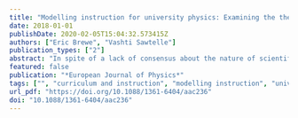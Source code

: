 ```yaml
---
title: "Modelling instruction for university physics: Examining the theory in practice"
date: 2018-01-01
publishDate: 2020-02-05T15:04:32.573415Z
authors: ["Eric Brewe", "Vashti Sawtelle"]
publication_types: ["2"]
abstract: "In spite of a lack of consensus about the nature of scientific models, the role of models and modelling are well established in the practice of science. Students who participate in developing, validating, deploying, and refining models are engaged in authentic scientific practices. Modelling instruction (MI) was developed to promote the role of models and modelling in introductory university physics classes. MI for university physics is founded on the basis of two theoretical foundations, modelling theory of science and modelling theory of instruction. We claim that the translation of these theories into classroom practice supports learning in science. We substantiate this claim by first describing how these theories establish complementary cycles of content development and student participation. Then we provide evidence of these interacting cycles by analysing the development of a conceptual model in a MI university physics class using video data. The video data we present includes students developing a scientific conceptual model first in a small student group and a later in the full class. We argue that the integration of the theoretical components underlying MI are key supports in providing the opportunity for students to develop conceptual models and engage in the practice of doing physics. © 2018 European Physical Society."
featured: false
publication: "*European Journal of Physics*"
tags: ["", "curriculum and instruction", "modelling instruction", "university physics"]
url_pdf: "https://doi.org/10.1088/1361-6404/aac236"
doi: "10.1088/1361-6404/aac236"
---
```


